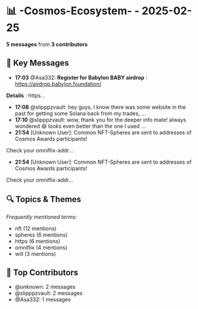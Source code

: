 # 📊 -Cosmos-Ecosystem- - 2025-02-25
**5 messages** from **3 contributors**

## 💬 Key Messages
- **17:03** @Asa332: **Register for Babylon BABY airdrop** :  https://airdrop.babylon.foundation/

**Details** : https...
- **17:08** @slipppzvault: hey guys, I know there was some website in the past for getting some Solana back from my trades, ...
- **17:10** @slipppzvault: wow, thank you for the deeper info mate! always wondered 😄 looks even better than the one I used ...
- **21:54** [Unknown User]: Common NFT-Spheres are sent to addresses of Cosmos Awards participants!

Check your omniflix-addr...
- **21:54** [Unknown User]: Common NFT-Spheres are sent to addresses of Cosmos Awards participants!

Check your omniflix-addr...

## 🔍 Topics & Themes
*Frequently mentioned terms:*
- nft (12 mentions)
- spheres (6 mentions)
- https (6 mentions)
- omniflix (4 mentions)
- will (3 mentions)

## 👥 Top Contributors
- @unknown: 2 messages
- @slipppzvault: 2 messages
- @Asa332: 1 messages